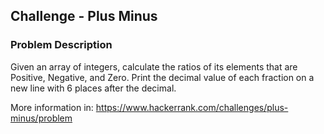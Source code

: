 ## Challenge - Plus Minus

### Problem Description
Given an array of integers, calculate the ratios of its elements that are Positive, Negative, and Zero. Print the decimal value of each fraction on a new line with 6 places after the decimal.

More information in: https://www.hackerrank.com/challenges/plus-minus/problem